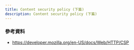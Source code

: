 ```yaml
---
title: Content security policy (下篇)
description: Content security policy (下篇)
---
```


### 參考資料

- https://developer.mozilla.org/en-US/docs/Web/HTTP/CSP
